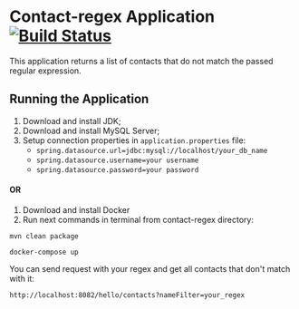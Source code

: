 # Contact-regex Application [![Build Status](https://travis-ci.org/AleksandrPok/Contact-regex.svg?branch=main)](https://travis-ci.org/AleksandrPok/Contact-regex)

This application returns a list of contacts that do not match the passed regular expression.

## Running the Application

1. Download and install JDK;
2. Download and install MySQL Server;
3. Setup connection properties in `application.properties` file:
   - `spring.datasource.url=jdbc:mysql://localhost/your_db_name`
   - `spring.datasource.username=your username`
   - `spring.datasource.password=your password`
    
#### OR

1. Download and install Docker
2. Run next commands in terminal from contact-regex directory:

 `mvn clean package`

 `docker-compose up`

You can send request with your regex and get all contacts that don't match with it:

`http://localhost:8082/hello/contacts?nameFilter=your_regex`
